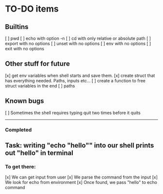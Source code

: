 # TO-DO items

## Builtins
[ ]	pwd
[ ]	echo with option -n
[ ]	cd with only relative or absolute path
[ ]	export with no options
[ ] unset with no options
[ ]	env with no options
[ ] exit with no options

## Other stuff for future
[x] get env variables when shell starts and save them.
[x] create struct that has everything needed. Paths, inputs etc...
[ ] create a function to free struct variables in the end
	[ ] paths

## Known bugs
[ ] Sometimes the shell requires typing quit two times before it quits


--- 

### Completed

## Task: writing "echo "hello"" into our shell prints out "hello" in terminal

### To get there:
[x] We can get input from user
[x] We parse the command from the input
[x] We look for echo from environment
[x] Once found, we pass "hello" to echo command

